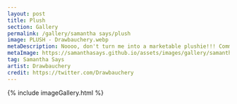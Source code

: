 ```yaml
---
layout: post
title: Plush
section: Gallery
permalink: /gallery/samantha says/plush
image: PLUSH - Drawbauchery.webp
metaDescription: Noooo, don't turn me into a marketable plushie!!! Commissioned from Drawbauchery.
metaImage: https://samanthasays.github.io/assets/images/gallery/samantha says/PLUSH - Drawbauchery.webp
tag: Samantha Says
artist: Drawbauchery
credit: https://twitter.com/Drawbauchery
---
```

{% include imageGallery.html %}